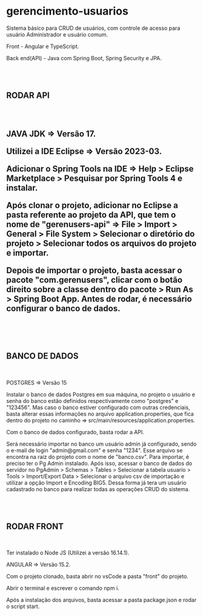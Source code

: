 # gerencimento-usuarios
<p>Sistema básico para CRUD de usuários, com controle de acesso para usuário Administrador e usuário comum.</p>
<p>Front - Angular e TypeScript.</p>
<p>Back end(API) - Java com Spring Boot, Spring Security e JPA.</p>
<br/>
<br />
<h2>RODAR API<h2/>
<br/>
  <p>JAVA JDK => Versão 17. </p>
  <p>Utilizei a IDE Eclipse => Versão 2023-03. </p>
<p>Adicionar o Spring Tools na IDE => Help > Eclipse Marketplace > Pesquisar por Spring Tools 4 e instalar.</p>
<p>Após clonar o projeto, adicionar no Eclipse a pasta referente ao projeto da API, que tem o nome de "gerenusers-api" => File > Import > General > File System > Selecionar o diretório do projeto > Selecionar todos os arquivos do projeto e importar.</p>
<p>Depois de importar o projeto, basta acessar o pacote "com.gerenusers", clicar com o botão direito sobre a classe dentro do pacote > Run As > Spring Boot App. Antes de rodar, é necessário configurar o banco de dados.</p>
<br/>
<br/>
<h2>BANCO DE DADOS</h2>
<br/>
<p>POSTGRES => Versão 15</p>
<p>Instalar o banco de dados Postgres em sua máquina, no projeto o usuário e senha do banco estão definidos respectivamente como "postgres" e "123456". Mas caso o banco estiver configurado com outras credenciais, basta alterar essas informações no arquivo application.properties, que fica dentro do projeto no caminho => src/main/resources/application.properties.</p>
<p>Com o banco de dados configurado, basta rodar a API.</p>
<p>Será necessário importar no banco um usuário admin já configurado, sendo o e-mail de login "admin@gmail.com" e senha "1234". Esse arquivo se encontra na raiz do projeto com o nome de "banco.csv". Para importar, é preciso ter o Pg Admin instalado. Após isso, acessar o banco de dados do servidor no PgAdmin > Schemas > Tables > Selecionar a tabela usuario > Tools > Import/Export Data > Selecionar o arquivo csv de importação e utilizar a opção Import e Encoding BIG5. Dessa forma já tera um  usuário cadastrado no banco para realizar todas as operações CRUD do sistema.</p>
<br />
<br />
<h2>RODAR FRONT</h2>
<br/>
<p>Ter instalado o Node JS (Utilizei a versão 16.14.1). </p>
<p>ANGULAR => Versão 15.2. </p>
<p>Com o projeto clonado, basta abrir no vsCode a pasta "front" do projeto.</p>
<p>Abrir o terminal e escrever o comando npm i. </p>
<p>Após a instalação dos arquivos, basta acessar a pasta package.json e rodar o script start.</p>
